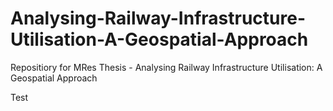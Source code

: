# Analysing-Railway-Infrastructure-Utilisation-A-Geospatial-Approach
Repositiory for MRes Thesis - Analysing Railway Infrastructure Utilisation: A Geospatial Approach

Test